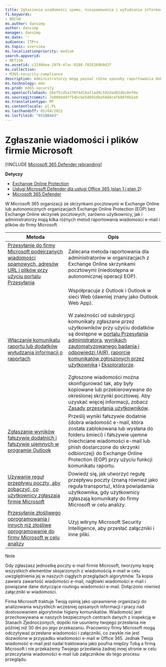```yaml
---
title: Zgłaszanie wiadomości spamu, niespamowania i wyłudzania informacji firmie Microsoft
f1.keywords:
- NOCSH
ms.author: dansimp
author: dansimp
manager: dansimp
ms.date: ''
audience: ITPro
ms.topic: overview
ms.localizationpriority: medium
search.appverid:
- MET150
ms.assetid: c31406ea-2979-4fac-9288-f835269b9d2f
ms.collection:
- M365-security-compliance
description: Administratorzy mogą poznać różne sposoby raportowania dobrych i złych komunikatów i plików do firmy Microsoft w celu analizy.
ms.technology: mdo
ms.prod: m365-security
ms.openlocfilehash: 56ef5cd5a376f4d10af1ad8c592dad02dbc8ef0a
ms.sourcegitcommit: 7e0094ddff54bcbe5d691dba58d4c4fb86f8b1a9
ms.translationtype: MT
ms.contentlocale: pl-PL
ms.lasthandoff: 05/04/2022
ms.locfileid: "65188443"
---
```

# <a name="report-messages-and-files-to-microsoft"></a>Zgłaszanie wiadomości i plików firmie Microsoft

[!INCLUDE [Microsoft 365 Defender rebranding](../includes/microsoft-defender-for-office.md)]

**Dotyczy**
- [Exchange Online Protection](exchange-online-protection-overview.md)
- [Usługi Microsoft Defender dla usługi Office 365 (plan 1 i plan 2)](defender-for-office-365.md)
- [Microsoft 365 Defender](../defender/microsoft-365-defender.md)

W Microsoft 365 organizacji ze skrzynkami pocztowymi w Exchange Online lub autonomicznych organizacjach Exchange Online Protection (EOP) bez Exchange Online skrzynek pocztowych, zarówno użytkownicy, jak i administratorzy mają kilka różnych metod raportowania wiadomości e-mail i plików do firmy Microsoft.

|Metoda|Opis|
|---|---|
|[Przesyłanie do firmy Microsoft podejrzanych wiadomości spamowych, adresów URL i plików przy użyciu portalu Przesyłania](admin-submission.md)|Zalecana metoda raportowania dla administratorów w organizacjach z Exchange Online skrzynkami pocztowymi (niedostępna w autonomicznej operacji EOP).|
|[Włączanie komunikatu raportu lub dodatków wyłudzania informacji o raportach](enable-the-report-message-add-in.md)|Współpracuje z Outlook i Outlook w sieci Web (dawniej znany jako Outlook Web App). <br/><br/> W zależności od subskrypcji komunikaty zgłaszane przez użytkowników przy użyciu dodatków są dostępne w [portalu Przesyłania administratora](admin-submission.md), [wynikach zautomatyzowanego badania i odpowiedzi (AIR),](air-view-investigation-results.md) [raporcie komunikatów zgłoszonych przez użytkownika](view-email-security-reports.md#user-reported-messages-report) i [Eksploratorze](threat-explorer-views.md#email--submissions). <br/><br/> Zgłoszone wiadomości można skonfigurować tak, aby były kopiowane lub przekierowywane do określonej skrzynki pocztowej. Aby uzyskać więcej informacji, zobacz [Zasady przesyłania użytkowników](user-submission.md).
|[Zgłaszanie wyników fałszywie dodatnich i fałszywie ujemnych w programie Outlook](report-false-positives-and-false-negatives.md)|Prześlij wyniki fałszywie dodatnie (dobra wiadomość e-mail, która została zablokowana lub wysłana do folderu śmieci) i fałszywie ujemne (niechciane wiadomości e-mail lub phish dostarczone do skrzynki odbiorczej) do Exchange Online Protection (EOP) przy użyciu funkcji komunikatu raportu.|
|[Używanie reguł przepływu poczty, aby zobaczyć, co użytkownicy zgłaszają firmie Microsoft](/exchange/security-and-compliance/mail-flow-rules/use-rules-to-see-what-users-are-reporting-to-microsoft)|Dowiedz się, jak utworzyć regułę przepływu poczty (znaną również jako reguła transportu), która powiadamia użytkownika, gdy użytkownicy zgłaszają komunikaty do firmy Microsoft w celu analizy.|
|[Przesyłanie złośliwego oprogramowania i innych niż złośliwe oprogramowanie do firmy Microsoft w celu analizy](submitting-malware-and-non-malware-to-microsoft-for-analysis.md)|Użyj witryny Microsoft Security Intelligence, aby przesłać załączniki i inne pliki.|

> [!NOTE]
> Gdy zgłaszasz jednostkę poczty e-mail firmie Microsoft, tworzymy kopię wszystkich elementów skojarzonych z wiadomością e-mail w celu uwzględnienia jej w naszych ciągłych przeglądach algorytmów. Ta kopia zawiera zawartość wiadomości e-mail, nagłówki wiadomości e-mail i powiązane dane dotyczące routingu wiadomości e-mail. Dołączono również załączniki w wiadomości.
>
> Firma Microsoft traktuje Twoją opinię jako uprawnienie organizacji do analizowania wszystkich wcześniej opisanych informacji i pracy nad dostosowaniem algorytmów higieny komunikatów. Wiadomość jest przechowywana w naszych bezpiecznych centrach danych z inspekcją w Stanach Zjednoczonych, dopóki nie usuniemy twojego przesłania nie później niż 30 dni po jego przekazaniu. Pracownicy firmy Microsoft mogą odczytywać przesłane wiadomości i załączniki, co zwykle nie jest dozwolone w przypadku wiadomości e-mail w Office 365. Jednak Twoja wiadomość e-mail jest nadal traktowana jako poufna między Tobą a firmą Microsoft i nie przekażemy Twojego przesłania żadnej innej stronie w celu przeczytania wiadomości e-mail lub załączników do tego procesu przeglądu.
